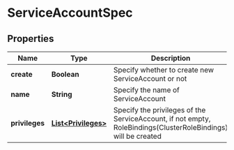 

# ServiceAccountSpec


## Properties

| Name | Type | Description | Notes |
|------------ | ------------- | ------------- | -------------|
|**create** | **Boolean** | Specify whether to create new ServiceAccount or not |  |
|**name** | **String** | Specify the name of ServiceAccount |  |
|**privileges** | [**List&lt;Privileges&gt;**](Privileges.md) | Specify the privileges of the ServiceAccount, if not empty, RoleBindings(ClusterRoleBindings) will be created |  [optional] |



